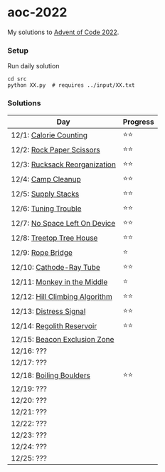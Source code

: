 # aoc-2022

My solutions to [Advent of Code 2022](https://adventofcode.com).

### Setup

Run daily solution
```
cd src
python XX.py  # requires ../input/XX.txt
```

### Solutions

|Day|Progress|
|---|---|
|12/1: [Calorie Counting](src/00.py)|⭐⭐|
|12/2: [Rock Paper Scissors](src/01.py) |⭐⭐|
|12/3: [Rucksack Reorganization](src/02.py) |⭐⭐|
|12/4: [Camp Cleanup](src/03.py) |⭐⭐|
|12/5: [Supply Stacks](src/04.py) |⭐⭐|
|12/6: [Tuning Trouble](src/05.py) |⭐⭐|
|12/7: [No Space Left On Device](src/06.py) |⭐⭐|
|12/8: [Treetop Tree House](src/07.py) |⭐⭐|
|12/9: [Rope Bridge](src/08.py) |⭐|
|12/10: [Cathode-Ray Tube](src/09.py) |⭐⭐|
|12/11: [Monkey in the Middle](src/10.py) |⭐|
|12/12: [Hill Climbing Algorithm](src/11.py) |⭐⭐|
|12/13: [Distress Signal](src/12.py) |⭐⭐|
|12/14: [Regolith Reservoir](src/13.py) |⭐⭐|
|12/15: [Beacon Exclusion Zone](src/14.py) ||
|12/16: ??? ||
|12/17: ??? ||
|12/18: [Boiling Boulders](src/17.py)|⭐⭐|
|12/19: ??? ||
|12/20: ??? ||
|12/21: ??? ||
|12/22: ??? ||
|12/23: ??? ||
|12/24: ??? ||
|12/25: ??? ||
